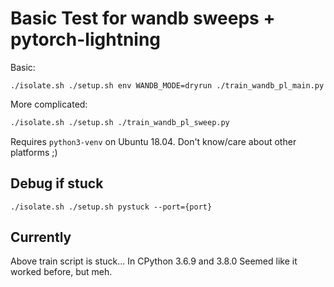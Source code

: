 # Basic Test for wandb sweeps + pytorch-lightning

Basic:

```
./isolate.sh ./setup.sh env WANDB_MODE=dryrun ./train_wandb_pl_main.py
```

More complicated:

```sh
./isolate.sh ./setup.sh ./train_wandb_pl_sweep.py
```

Requires `python3-venv` on Ubuntu 18.04. Don't know/care about other platforms
;)

## Debug if stuck

```
./isolate.sh ./setup.sh pystuck --port={port}
```

## Currently

Above train script is stuck... In CPython 3.6.9 and 3.8.0
Seemed like it worked before, but meh.
